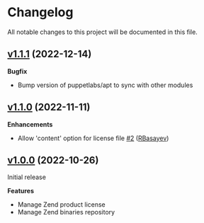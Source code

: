 # Changelog

All notable changes to this project will be documented in this file.

## [v1.1.1](https://github.com/zendtech/puppet-zend-common/tree/v1.1.1) (2022-12-14)

**Bugfix**

- Bump version of puppetlabs/apt to sync with other modules

## [v1.1.0](https://github.com/zendtech/puppet-zend-common/tree/v1.1.0) (2022-11-11)

**Enhancements**

- Allow 'content' option for license file [\#2](https://github.com/zendtech/puppet-zend-common/pull/2) ([RBasayev](https://github.com/RBasayev))


## [v1.0.0](https://github.com/zendtech/puppet-zend-common/tree/v1.0.0) (2022-10-26)

Initial release

**Features**

- Manage Zend product license
- Manage Zend binaries repository
